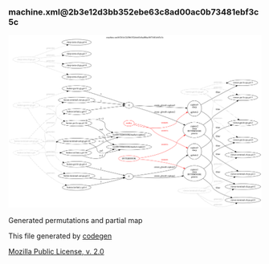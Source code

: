 ### machine.xml@2b3e12d3bb352ebe63c8ad00ac0b73481ebf3c5c

![partial map][rel-map-svg]

[rel-map-svg]: permutations.svg?sanitize=true

Generated permutations and partial map

This file generated by [codegen](https://github.com/galencm/ma)

[Mozilla Public License, v. 2.0](http://mozilla.org/MPL/2.0/)
